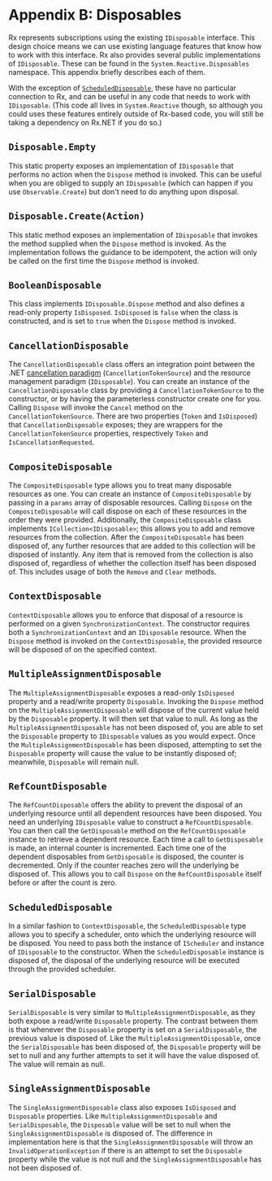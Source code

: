 # Appendix B: Disposables
    
Rx represents subscriptions using the existing `IDisposable` interface. This design choice means we can use existing language features that know how to work with this interface. Rx also provides several public implementations of `IDisposable`. These can be found in the `System.Reactive.Disposables` namespace. This appendix briefly describes each of them.

With the exception of [`ScheduledDisposable`](#scheduleddisposable), these have no particular connection to Rx, and can be useful in any code that needs to work with `IDisposable`. (This code all lives in `System.Reactive` though, so although you could uses these features entirely outside of Rx-based code, you will still be taking a dependency on Rx.NET if you do so.)

## `Disposable.Empty`
This static property exposes an implementation of `IDisposable` that performs no action when the `Dispose` method is invoked. This can be useful when you are obliged to supply an `IDisposable` (which can happen if you use `Observable.Create`) but don't need to do anything upon disposal.

## `Disposable.Create(Action)`

This static method exposes an implementation of `IDisposable` that invokes the method supplied when the `Dispose` method is invoked. As the implementation follows the guidance to be idempotent, the action will only be called on the first time the `Dispose` method is invoked.

## `BooleanDisposable`

This class implements `IDisposable.Dispose` method and also defines a read-only property `IsDisposed`. `IsDisposed` is <code>false</code> when the class is constructed, and is set to <code>true</code> when the `Dispose` method is invoked.

## `CancellationDisposable`

The `CancellationDisposable` class offers an integration point between the .NET [cancellation paradigm](https://learn.microsoft.com/en-us/dotnet/standard/parallel-programming/task-cancellation) (`CancellationTokenSource`) and the resource management paradigm (`IDisposable`). You can create an instance of the `CancellationDisposable` class by providing a `CancellationTokenSource` to the constructor, or by having the parameterless constructor create one for you. Calling `Dispose` will invoke the `Cancel` method on the `CancellationTokenSource`. There are two properties (`Token` and `IsDisposed`) that `CancellationDisposable` exposes; they are wrappers for the `CancellationTokenSource` properties, respectively `Token` and `IsCancellationRequested`.


## `CompositeDisposable`

The `CompositeDisposable` type allows you to treat many disposable resources as one. You can create an instance of `CompositeDisposable` by passing in a <code>params</code> array of disposable resources. Calling `Dispose` on the `CompositeDisposable` will call dispose on each of these resources in the order they were provided. Additionally, the `CompositeDisposable` class implements `ICollection<IDisposable>`; this allows you to add and remove resources from the collection. After the `CompositeDisposable` has been disposed of, any further resources that are added to this collection will be disposed of instantly. Any item that is removed from the collection is also disposed of, regardless of whether the collection itself has been disposed of. This includes usage of both the `Remove` and `Clear` methods.

## `ContextDisposable`
`ContextDisposable` allows you to enforce that disposal of a resource is performed on a given `SynchronizationContext`. The constructor requires both a `SynchronizationContext` and an `IDisposable` resource. When the `Dispose` method is invoked on the `ContextDisposable`, the provided resource will be disposed of on the specified context.

## `MultipleAssignmentDisposable`

The `MultipleAssignmentDisposable` exposes a read-only `IsDisposed` property and a read/write property `Disposable`. Invoking the `Dispose` method on the `MultipleAssignmentDisposable` will dispose of the current value held by the `Disposable` property. It will then set that value to null. As long as the `MultipleAssignmentDisposable` has not been disposed of, you are able to set the `Disposable` property to `IDisposable` values as you would expect. Once the `MultipleAssignmentDisposable` has been disposed, attempting to set the `Disposable` property will cause the value to be instantly disposed of; meanwhile, `Disposable` will remain null.

## `RefCountDisposable`

The `RefCountDisposable` offers the ability to prevent the disposal of an underlying resource until all dependent resources have been disposed. You need an underlying `IDisposable` value to construct a `RefCountDisposable`. You can then call the `GetDisposable` method on the `RefCountDisposable` instance to retrieve a dependent resource. Each time a call to `GetDisposable` is made, an internal counter is incremented. Each time one of the dependent disposables from `GetDisposable` is disposed, the counter is decremented. Only if the counter reaches zero will the underlying be disposed of. This allows you to call `Dispose` on the `RefCountDisposable` itself before or after the count is zero.

## `ScheduledDisposable`

In a similar fashion to `ContextDisposable`, the `ScheduledDisposable` type allows you to specify a scheduler, onto which the underlying resource will be disposed. You need to pass both the instance of `IScheduler` and instance of `IDisposable` to the constructor. When the `ScheduledDisposable` instance is disposed of, the disposal of the underlying resource will be executed through the provided scheduler.

## `SerialDisposable`

`SerialDisposable` is very similar to `MultipleAssignmentDisposable`, as they both expose a read/write `Disposable` property. The contrast between them is that whenever the `Disposable` property is set on a `SerialDisposable`, the previous value is disposed of. Like the `MultipleAssignmentDisposable`, once the `SerialDisposable` has been disposed of, the `Disposable` property will be set to null and any further attempts to set it will have the value disposed of. The value will remain as null.

## `SingleAssignmentDisposable`

The `SingleAssignmentDisposable` class also exposes `IsDisposed` and `Disposable` properties. Like `MultipleAssignmentDisposable` and `SerialDisposable`, the `Disposable` value will be set to null when the `SingleAssignmentDisposable` is disposed of. The difference in implementation here is that the `SingleAssignmentDisposable` will throw an `InvalidOperationException` if there is an attempt to set the `Disposable` property while the value is not null and the `SingleAssignmentDisposable` has not been disposed of.

<!-- 
TODO: we recently made SingleAssignmentDisposableValue public after a request to do so. This also doesn't mention MultipleAssignmentDisposableValue, which has been around for a while.


TODO: ICancelable?

TODO: StableCompositeDisposable?


TODO: fit this in?

```csharp
namespace System.Reactive.Disposables
{
    public static class Disposable
    {
    // Gets the disposable that does nothing when disposed.
    public static IDisposable Empty { get {...} }

    // Creates the disposable that invokes the specified action when disposed.
    public static IDisposable Create(Action dispose)
    {...}
    }
}
```


As you can see it exposes two members: `Empty` and `Create`. The `Empty` method allows you get a stub instance of an `IDisposable` that does nothing when `Dispose()` is called. This is useful for when you need to fulfil an interface requirement that returns an `IDisposable` but you have no specific implementation that is relevant.

The other overload is the `Create` factory method which allows you to pass an `Action` to be invoked when the instance is disposed. The `Create` method will ensure the standard Dispose semantics, so calling `Dispose()` multiple times will only invoke the delegate you provide once:

```csharp
var disposable = Disposable.Create(() => Console.WriteLine("Being disposed."));
Console.WriteLine("Calling dispose...");
disposable.Dispose();
Console.WriteLine("Calling again...");
disposable.Dispose();
```

Output:

```
Calling dispose...
Being disposed.
Calling again...
```

Note that "Being disposed." is only printed once. -->
